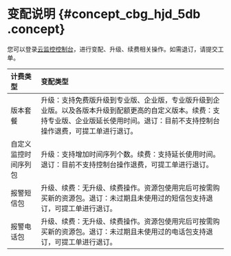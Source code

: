 # 变配说明 {#concept_cbg_hjd_5db .concept}

您可以登录[云监控控制台](https://cloudmonitor.console.aliyun.com)，进行变配、升级、续费相关操作。如需退订，请提交工单。

|计费类型|变配类型|
|:---|:---|
|版本套餐|升级：支持免费版升级到专业版、企业版，专业版升级到企业版。以及各版本升级到配额更高的自定义版本。续费：支持专业版、企业版延长使用时间。退订：目前不支持控制台操作退费，可提工单进行退订。|
|自定义监控时间序列包|升级：支持增加时间序列个数。续费：支持延长使用时间。退订：目前不支持控制台操作退费，可提工单进行退订。|
|报警短信包|升级、续费：无升级、续费操作。资源包使用完后可按需购买新的资源包。退订：未过期且未使用过的短信包支持退订，可提工单进行退订。|
|报警电话包|升级、续费：无升级、续费操作。资源包使用完后可按需购买新的资源包。退订：未过期且未使用过的电话包支持退订，可提工单进行退订。|

